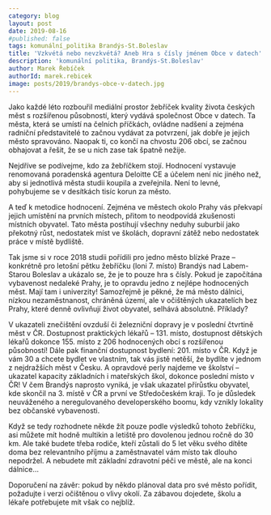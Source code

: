 ```yaml
---
category: blog
layout: post
date: 2019-08-16
#published: false
tags: komunální_politika Brandýs-St.Boleslav
title: 'Vzkvétá nebo nevzkvétá? Aneb Hra s čísly jménem Obce v datech'
description: 'komunální politika, Brandýs-St.Boleslav'
author: Marek Řebíček
authorId: marek.rebicek
image: posts/2019/brandys-obce-v-datech.jpg
---
```

Jako každé léto rozbouřil mediální prostor žebříček kvality života českých měst s rozšířenou působností, který vydává společnost Obce v datech. Ta města, která se umístí na čelních příčkách, ovládne nadšení a zejména radniční představitelé to začnou vydávat za potvrzení, jak dobře je jejich město spravováno. Naopak ti, co končí na chvostu 206 obcí, se začnou obhajovat a řešit, že se u nich zase tak špatně nežije.

Nejdříve se podívejme, kdo za žebříčkem stojí. Hodnocení vystavuje renomovaná poradenská agentura Deloitte CE a účelem není nic jiného než, aby si jednotlivá města studii koupila a zveřejnila. Není to levné, pohybujeme se v desítkách tisíc korun za město. 

A teď k metodice hodnocení. Zejména ve městech okolo Prahy vás překvapí jejich umístění na prvních místech, přitom to neodpovídá zkušenosti místních obyvatel. Tato města postihují všechny neduhy suburbií jako překotný růst, nedostatek míst ve školách, dopravní zátěž nebo nedostatek práce v místě bydliště. 

Tak jsme si v roce 2018 studii pořídili pro jedno město blízké Praze – konkrétně pro letošní pětku žebříčku (loni 7. místo) Brandýs nad Labem-Starou Boleslav a ukázalo se, že je to pouze hra s čísly. Pokud je započítána vybavenost nedaleké Prahy, je to opravdu jedno z nejlépe hodnocených měst. Mají tam i univerzity! Samozřejmě je pěkné, že má město dálnici, nízkou nezaměstnanost, chráněná území, ale v očištěných ukazatelích bez Prahy, které denně ovlivňují život obyvatel, selhává absolutně. Příklady?

V ukazateli znečištění ovzduší či železniční dopravy je v poslední čtvrtině měst v ČR. Dostupnost praktických lékařů – 131. místo, dostupnost dětských lékařů dokonce 155. místo z 206 hodnocených obcí s rozšířenou působností! Dále pak finanční dostupnost bydlení: 201. místo v ČR. Když je vám 30 a chcete bydlet ve vlastním, tak vás jistě netěší, že bydlíte v jednom z nejdražších měst v Česku. A opravdové perly najdeme ve školství – ukazatel kapacity základních i mateřských škol, dokonce poslední místo v ČR! V čem Brandýs naprosto vyniká, je však ukazatel přírůstku obyvatel, kde skončil na 3. místě v ČR a první ve Středočeském kraji. To je důsledek neuváženého a neregulovaného developerského boomu, kdy vznikly lokality bez občanské vybavenosti.

Když se tedy rozhodnete někde žít pouze podle výsledků tohoto žebříčku, asi můžete mít hodně multikin a letiště pro dovolenou jednou ročně do 30 km. Ale také budete třeba rodiče, kteří zůstali do 5 let věku svého dítěte doma bez relevantního příjmu a zaměstnavatel vám místo tak dlouho nepodržel. A nebudete mít základní zdravotní péči ve městě, ale na konci dálnice…

Doporučení na závěr: pokud by někdo plánoval data pro své město pořídit, požadujte i verzi očištěnou o vlivy okolí. Za zábavou dojedete, školu a lékaře potřebujete mít však co nejblíž.


